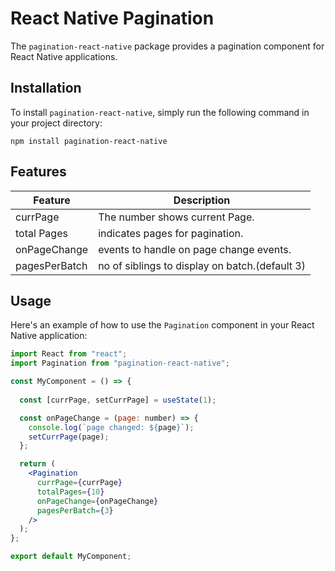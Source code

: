 # React Native Pagination

The `pagination-react-native` package provides a pagination component for React Native applications.

## Installation

To install `pagination-react-native`, simply run the following command in your project directory:

`npm install pagination-react-native`

## Features

| Feature       | Description                             |
| ------------- | --------------------------------------- |
| currPage      | The number shows current Page.          |
| total Pages   | indicates pages for pagination.         |
| onPageChange  | events to handle on page change events. |
| pagesPerBatch | no of siblings to display on batch.(default 3)     |

## Usage

Here's an example of how to use the `Pagination` component in your React Native application:

```jsx
import React from "react";
import Pagination from "pagination-react-native";

const MyComponent = () => {
    
  const [currPage, setCurrPage] = useState(1);

  const onPageChange = (page: number) => {
    console.log(`page changed: ${page}`);
    setCurrPage(page);
  };

  return (
    <Pagination
      currPage={currPage}
      totalPages={10}
      onPageChange={onPageChange}
      pagesPerBatch={3}
    />
  );
};

export default MyComponent;
```
